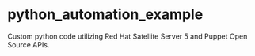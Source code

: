 # python_automation_example
Custom python code utilizing Red Hat Satellite Server 5 and Puppet Open Source APIs.
